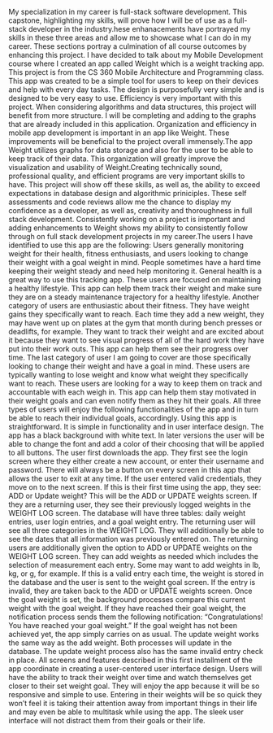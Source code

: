 My specialization in my career is full-stack software development. This capstone, highlighting my skills, will prove how I will be of use as a full-stack developer in the industry.hese enhanacements have portrayed my skills in these three areas and allow me to showcase what I can do in my career. These sections portray a culmination of all course outcomes by enhancing this project. I have decided to talk about my Mobile Development course where I created an app called Weight which is a weight tracking app. This project is from the CS 360 Mobile Architecture and Programming class. This app was created to be a simple tool for users to keep on their devices and help with every day tasks. The design is purposefully very simple and is designed to be very easy to use. Efficiency is very important with this project. When considering algorithms and data structures, this project will benefit from more structure. I will be completing and adding to the graphs that are already included in this application. Organization and efficiency in mobile app development is important in an app like Weight. These improvements will be beneficial to the project overall immensely.The app Weight utilizes graphs for data storage and also for the user to be able to keep track of their data. This organization will greatly improve the visualization and usability of Weight.Creating technically sound, professional quality, and efficient programs are very important skills to have. This project will show off these skills, as well as, the ability to exceed expectations in database design and algorithmic priniciples. These self assessments and code reviews allow me the chance to display my confidence as a developer, as well as, creativity and thoroughness in full stack development. Consistently working on a project is important and adding enhancements to Weight shows my ability to consistently follow through on full stack development projects in my career.The users I have identified to use this app are the following: Users generally monitoring weight for their health, fitness enthusiasts, and users looking to change their weight with a goal weight in mind. People sometimes have a hard time keeping their weight steady and need help monitoring it. General health is a great way to use this tracking app. These users are focused on maintaining a healthy lifestyle. This app can help them track their weight and make sure they are on a steady maintenance trajectory for a healthy lifestyle. Another category of users are enthusiastic about their fitness. They have weight gains they specifically want to reach. Each time they add a new weight, they may have went up on plates at the gym that month during bench presses or deadlifts, for example. They want to track their weight and are excited about it because they want to see visual progress of all of the hard work they have put into their work outs. This app can help them see their progress over time. The last category of user I am going to cover are those specifically looking to change their weight and have a goal in mind. These users are typically wanting to lose weight and know what weight they specifically want to reach. These users are looking for a way to keep them on track and accountable with each weigh in. This app can help them stay motivated in their weight goals and can even notify them as they hit their goals. All three types of users will enjoy the following functionalities of the app and in turn be able to reach their individual goals, accordingly. Using this app is straightforward. It is simple in functionality and in user interface design. The app has a black background with white text. In later versions the user will be able to change the font and add a color of their choosing that will be applied to all buttons. The user first downloads the app. They first see the login screen where they either create a new account, or enter their username and password. There will always be a button on every screen in this app that allows the user to exit at any time. If the user entered valid credentials, they move on to the next screen. If this is their first time using the app, they see: ADD or Update weight? This will be the ADD or UPDATE weights screen. If they are a returning user, they see their previously logged weights in the WEIGHT LOG screen. The database will have three tables: daily weight entries, user login entries, and a goal weight entry. The returning user will see all three categories in the WEIGHT LOG. They will additionally be able to see the dates that all information was previously entered on. The returning users are additionally given the option to ADD or UPDATE weights on the WEIGHT LOG screen. They can add weights as needed which includes the selection of measurement each entry. Some may want to add weights in lb, kg, or g, for example. If this is a valid entry each time, the weight is stored in the database and the user is sent to the weight goal screen. If the entry is invalid, they are taken back to the ADD or UPDATE weights screen. Once the goal weight is set, the background processes compare this current weight with the goal weight. If they have reached their goal weight, the notification process sends them the following notification: “Congratulations! You have reached your goal weight.” If the goal weight has not been achieved yet, the app simply carries on as usual. The update weight works the same way as the add weight. Both processes will update in the database. The update weight process also has the same invalid entry check in place. All screens and features described in this first installment of the app coordinate in creating a user-centered user interface design. Users will have the ability to track their weight over time and watch themselves get closer to their set weight goal. They will enjoy the app because it will be so responsive and simple to use. Entering in their weights will be so quick they won’t feel it is taking their attention away from important things in their life and may even be able to multitask while using the app. The sleek user interface will not distract them from their goals or their life.
